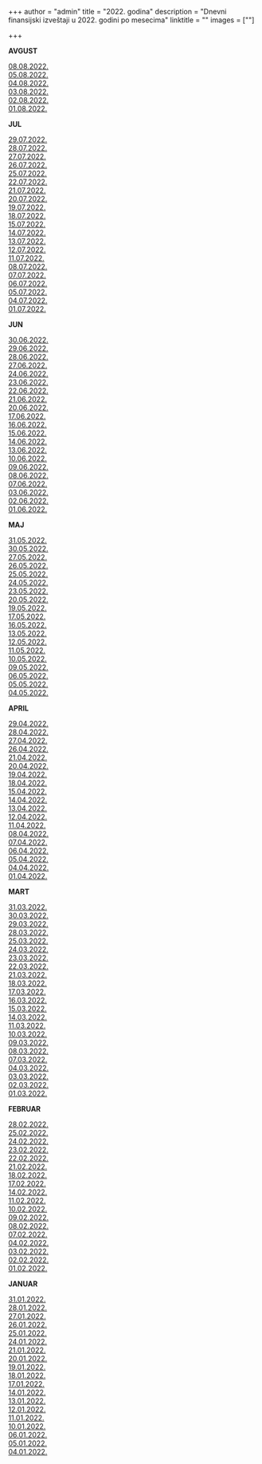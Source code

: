 +++
author = "admin"
title = "2022. godina"
description = "Dnevni finansijski izveštaji u 2022. godini po mesecima"
linktitle = ""
images = [""]

+++

**AVGUST**

[08.08.2022.](/docs/finansijski_izvestaji/dfi/2022/08/20220808.pdf)  
[05.08.2022.](/docs/finansijski_izvestaji/dfi/2022/08/20220805.pdf)  
[04.08.2022.](/docs/finansijski_izvestaji/dfi/2022/08/20220804.pdf)  
[03.08.2022.](/docs/finansijski_izvestaji/dfi/2022/08/20220803.pdf)  
[02.08.2022.](/docs/finansijski_izvestaji/dfi/2022/08/20220802.pdf)  
[01.08.2022.](/docs/finansijski_izvestaji/dfi/2022/08/20220801.pdf)

**JUL**

[29.07.2022.](/docs/finansijski_izvestaji/dfi/2022/07/20220729.pdf)  
[28.07.2022.](/docs/finansijski_izvestaji/dfi/2022/07/20220728.pdf)  
[27.07.2022.](/docs/finansijski_izvestaji/dfi/2022/07/20220727.pdf)  
[26.07.2022.](/docs/finansijski_izvestaji/dfi/2022/07/20220726.pdf)  
[25.07.2022.](/docs/finansijski_izvestaji/dfi/2022/07/20220725.pdf)  
[22.07.2022.](/docs/finansijski_izvestaji/dfi/2022/07/20220722.pdf)  
[21.07.2022.](/docs/finansijski_izvestaji/dfi/2022/07/20220721.pdf)  
[20.07.2022.](/docs/finansijski_izvestaji/dfi/2022/07/20220720.pdf)  
[19.07.2022.](/docs/finansijski_izvestaji/dfi/2022/07/20220719.pdf)  
[18.07.2022.](/docs/finansijski_izvestaji/dfi/2022/07/20220718.pdf)  
[15.07.2022.](/docs/finansijski_izvestaji/dfi/2022/07/20220715.pdf)  
[14.07.2022.](/docs/finansijski_izvestaji/dfi/2022/07/20220714.pdf)  
[13.07.2022.](/docs/finansijski_izvestaji/dfi/2022/07/20220713.pdf)  
[12.07.2022.](/docs/finansijski_izvestaji/dfi/2022/07/20220712.pdf)  
[11.07.2022.](/docs/finansijski_izvestaji/dfi/2022/07/20220711.pdf)  
[08.07.2022.](/docs/finansijski_izvestaji/dfi/2022/07/20220708.pdf)  
[07.07.2022.](/docs/finansijski_izvestaji/dfi/2022/07/20220707.pdf)  
[06.07.2022.](/docs/finansijski_izvestaji/dfi/2022/07/20220706.pdf)  
[05.07.2022.](/docs/finansijski_izvestaji/dfi/2022/07/20220705.pdf)  
[04.07.2022.](/docs/finansijski_izvestaji/dfi/2022/07/20220704.pdf)  
[01.07.2022.](/docs/finansijski_izvestaji/dfi/2022/07/20220701.pdf)

**JUN**

[30.06.2022.](/docs/finansijski_izvestaji/dfi/2022/06/20220630.pdf)  
[29.06.2022.](/docs/finansijski_izvestaji/dfi/2022/06/20220629.pdf)  
[28.06.2022.](/docs/finansijski_izvestaji/dfi/2022/06/20220628.pdf)  
[27.06.2022.](/docs/finansijski_izvestaji/dfi/2022/06/20220627.pdf)  
[24.06.2022.](/docs/finansijski_izvestaji/dfi/2022/06/20220624.pdf)  
[23.06.2022.](/docs/finansijski_izvestaji/dfi/2022/06/20220623.pdf)  
[22.06.2022.](/docs/finansijski_izvestaji/dfi/2022/06/20220622.pdf)  
[21.06.2022.](/docs/finansijski_izvestaji/dfi/2022/06/20220621.pdf)  
[20.06.2022.](/docs/finansijski_izvestaji/dfi/2022/06/20220620.pdf)  
[17.06.2022.](/docs/finansijski_izvestaji/dfi/2022/06/20220617.pdf)  
[16.06.2022.](/docs/finansijski_izvestaji/dfi/2022/06/20220616.pdf)  
[15.06.2022.](/docs/finansijski_izvestaji/dfi/2022/06/20220615.pdf)  
[14.06.2022.](/docs/finansijski_izvestaji/dfi/2022/06/20220614.pdf)  
[13.06.2022.](/docs/finansijski_izvestaji/dfi/2022/06/20220613.pdf)  
[10.06.2022.](/docs/finansijski_izvestaji/dfi/2022/06/20220610.pdf)  
[09.06.2022.](/docs/finansijski_izvestaji/dfi/2022/06/20220609.pdf)  
[08.06.2022.](/docs/finansijski_izvestaji/dfi/2022/06/20220608.pdf)  
[07.06.2022.](/docs/finansijski_izvestaji/dfi/2022/06/20220607.pdf)  
[03.06.2022.](/docs/finansijski_izvestaji/dfi/2022/06/20220603.pdf)  
[02.06.2022.](/docs/finansijski_izvestaji/dfi/2022/06/20220602.pdf)  
[01.06.2022.](/docs/finansijski_izvestaji/dfi/2022/06/20220601.pdf)

**MAJ**

[31.05.2022.](/docs/finansijski_izvestaji/dfi/2022/05/20220531.pdf)  
[30.05.2022.](/docs/finansijski_izvestaji/dfi/2022/05/20220530.pdf)  
[27.05.2022.](/docs/finansijski_izvestaji/dfi/2022/05/20220527.pdf)  
[26.05.2022.](/docs/finansijski_izvestaji/dfi/2022/05/20220526.pdf)  
[25.05.2022.](/docs/finansijski_izvestaji/dfi/2022/05/20220525.pdf)  
[24.05.2022.](/docs/finansijski_izvestaji/dfi/2022/05/20220524.pdf)  
[23.05.2022.](/docs/finansijski_izvestaji/dfi/2022/05/20220523.pdf)  
[20.05.2022.](/docs/finansijski_izvestaji/dfi/2022/05/20220520.pdf)  
[19.05.2022.](/docs/finansijski_izvestaji/dfi/2022/05/20220519.pdf)  
[17.05.2022.](/docs/finansijski_izvestaji/dfi/2022/05/20220517.pdf)  
[16.05.2022.](/docs/finansijski_izvestaji/dfi/2022/05/20220516.pdf)  
[13.05.2022.](/docs/finansijski_izvestaji/dfi/2022/05/20220513.pdf)  
[12.05.2022.](/docs/finansijski_izvestaji/dfi/2022/05/20220512.pdf)  
[11.05.2022.](/docs/finansijski_izvestaji/dfi/2022/05/20220511.pdf)  
[10.05.2022.](/docs/finansijski_izvestaji/dfi/2022/05/20220510.pdf)  
[09.05.2022.](/docs/finansijski_izvestaji/dfi/2022/05/20220509.pdf)  
[06.05.2022.](/docs/finansijski_izvestaji/dfi/2022/05/20220506.pdf)  
[05.05.2022.](/docs/finansijski_izvestaji/dfi/2022/05/20220505.pdf)  
[04.05.2022.](/docs/finansijski_izvestaji/dfi/2022/05/20220504.pdf)

**APRIL**

[29.04.2022.](/docs/finansijski_izvestaji/dfi/2022/04/20220429.pdf)  
[28.04.2022.](/docs/finansijski_izvestaji/dfi/2022/04/20220428.pdf)  
[27.04.2022.](/docs/finansijski_izvestaji/dfi/2022/04/20220427.pdf)  
[26.04.2022.](/docs/finansijski_izvestaji/dfi/2022/04/20220426.pdf)  
[21.04.2022.](/docs/finansijski_izvestaji/dfi/2022/04/20220421.pdf)  
[20.04.2022.](/docs/finansijski_izvestaji/dfi/2022/04/20220420.pdf)  
[19.04.2022.](/docs/finansijski_izvestaji/dfi/2022/04/20220419.pdf)  
[18.04.2022.](/docs/finansijski_izvestaji/dfi/2022/04/20220418.pdf)  
[15.04.2022.](/docs/finansijski_izvestaji/dfi/2022/04/20220415.pdf)  
[14.04.2022.](/docs/finansijski_izvestaji/dfi/2022/04/20220414.pdf)  
[13.04.2022.](/docs/finansijski_izvestaji/dfi/2022/04/20220413.pdf)  
[12.04.2022.](/docs/finansijski_izvestaji/dfi/2022/04/20220412.pdf)  
[11.04.2022.](/docs/finansijski_izvestaji/dfi/2022/04/20220411.pdf)  
[08.04.2022.](/docs/finansijski_izvestaji/dfi/2022/04/20220408.pdf)  
[07.04.2022.](/docs/finansijski_izvestaji/dfi/2022/04/20220407.pdf)  
[06.04.2022.](/docs/finansijski_izvestaji/dfi/2022/04/20220406.pdf)  
[05.04.2022.](/docs/finansijski_izvestaji/dfi/2022/04/20220405.pdf)  
[04.04.2022.](/docs/finansijski_izvestaji/dfi/2022/04/20220404.pdf)  
[01.04.2022.](/docs/finansijski_izvestaji/dfi/2022/04/20220401.pdf)

**MART**

[31.03.2022.](/docs/finansijski_izvestaji/dfi/2022/03/20220331.pdf)  
[30.03.2022.](/docs/finansijski_izvestaji/dfi/2022/03/20220330.pdf)  
[29.03.2022.](/docs/finansijski_izvestaji/dfi/2022/03/20220329.pdf)  
[28.03.2022.](/docs/finansijski_izvestaji/dfi/2022/03/20220328.pdf)  
[25.03.2022.](/docs/finansijski_izvestaji/dfi/2022/03/20220325.pdf)  
[24.03.2022.](/docs/finansijski_izvestaji/dfi/2022/03/20220324.pdf)  
[23.03.2022.](/docs/finansijski_izvestaji/dfi/2022/03/20220323.pdf)  
[22.03.2022.](/docs/finansijski_izvestaji/dfi/2022/03/20220322.pdf)  
[21.03.2022.](/docs/finansijski_izvestaji/dfi/2022/03/20220321.pdf)  
[18.03.2022.](/docs/finansijski_izvestaji/dfi/2022/03/20220318.pdf)  
[17.03.2022.](/docs/finansijski_izvestaji/dfi/2022/03/20220317.pdf)  
[16.03.2022.](/docs/finansijski_izvestaji/dfi/2022/03/20220316.pdf)  
[15.03.2022.](/docs/finansijski_izvestaji/dfi/2022/03/20220315.pdf)  
[14.03.2022.](/docs/finansijski_izvestaji/dfi/2022/03/20220314.pdf)  
[11.03.2022.](/docs/finansijski_izvestaji/dfi/2022/03/20220311.pdf)  
[10.03.2022.](/docs/finansijski_izvestaji/dfi/2022/03/20220310.pdf)  
[09.03.2022.](/docs/finansijski_izvestaji/dfi/2022/03/20220309.pdf)  
[08.03.2022.](/docs/finansijski_izvestaji/dfi/2022/03/20220308.pdf)  
[07.03.2022.](/docs/finansijski_izvestaji/dfi/2022/03/20220307.pdf)  
[04.03.2022.](/docs/finansijski_izvestaji/dfi/2022/03/20220304.pdf)  
[03.03.2022.](/docs/finansijski_izvestaji/dfi/2022/03/20220303.pdf)  
[02.03.2022.](/docs/finansijski_izvestaji/dfi/2022/03/20220302.pdf)  
[01.03.2022.](/docs/finansijski_izvestaji/dfi/2022/03/20220301.pdf)

**FEBRUAR**

[28.02.2022.](/docs/finansijski_izvestaji/dfi/2022/02/20220228.pdf)  
[25.02.2022.](/docs/finansijski_izvestaji/dfi/2022/02/20220225.pdf)  
[24.02.2022.](/docs/finansijski_izvestaji/dfi/2022/02/20220224.pdf)  
[23.02.2022.](/docs/finansijski_izvestaji/dfi/2022/02/20220223.pdf)  
[22.02.2022.](/docs/finansijski_izvestaji/dfi/2022/02/20220222.pdf)  
[21.02.2022.](/docs/finansijski_izvestaji/dfi/2022/02/20220221.pdf)  
[18.02.2022.](/docs/finansijski_izvestaji/dfi/2022/02/20220218.pdf)  
[17.02.2022.](/docs/finansijski_izvestaji/dfi/2022/02/20220217.pdf)  
[14.02.2022.](/docs/finansijski_izvestaji/dfi/2022/02/20220214.pdf)  
[11.02.2022.](/docs/finansijski_izvestaji/dfi/2022/02/20220211.pdf)  
[10.02.2022.](/docs/finansijski_izvestaji/dfi/2022/02/20220210.pdf)  
[09.02.2022.](/docs/finansijski_izvestaji/dfi/2022/02/20220209.pdf)  
[08.02.2022.](/docs/finansijski_izvestaji/dfi/2022/02/20220208.pdf)  
[07.02.2022.](/docs/finansijski_izvestaji/dfi/2022/02/20220207.pdf)  
[04.02.2022.](/docs/finansijski_izvestaji/dfi/2022/02/20220204.pdf)  
[03.02.2022.](/docs/finansijski_izvestaji/dfi/2022/02/20220203.pdf)  
[02.02.2022.](/docs/finansijski_izvestaji/dfi/2022/02/20220202.pdf)  
[01.02.2022.](/docs/finansijski_izvestaji/dfi/2022/02/20220201.pdf)

**JANUAR**

[31.01.2022.](/docs/finansijski_izvestaji/dfi/2022/01/20220131.pdf)  
[28.01.2022.](/docs/finansijski_izvestaji/dfi/2022/01/20220128.pdf)  
[27.01.2022.](/docs/finansijski_izvestaji/dfi/2022/01/20220127.pdf)  
[26.01.2022.](/docs/finansijski_izvestaji/dfi/2022/01/20220126.pdf)  
[25.01.2022.](/docs/finansijski_izvestaji/dfi/2022/01/20220125.pdf)  
[24.01.2022.](/docs/finansijski_izvestaji/dfi/2022/01/20220124.pdf)  
[21.01.2022.](/docs/finansijski_izvestaji/dfi/2022/01/20220121.pdf)  
[20.01.2022.](/docs/finansijski_izvestaji/dfi/2022/01/20220120.pdf)  
[19.01.2022.](/docs/finansijski_izvestaji/dfi/2022/01/20220119.pdf)  
[18.01.2022.](/docs/finansijski_izvestaji/dfi/2022/01/20220118.pdf)  
[17.01.2022.](/docs/finansijski_izvestaji/dfi/2022/01/20220117.pdf)  
[14.01.2022.](/docs/finansijski_izvestaji/dfi/2022/01/20220114.pdf)  
[13.01.2022.](/docs/finansijski_izvestaji/dfi/2022/01/20220113.pdf)  
[12.01.2022.](/docs/finansijski_izvestaji/dfi/2022/01/20220112.pdf)  
[11.01.2022.](/docs/finansijski_izvestaji/dfi/2022/01/20220111.pdf)  
[10.01.2022.](/docs/finansijski_izvestaji/dfi/2022/01/20220110.pdf)  
[06.01.2022.](/docs/finansijski_izvestaji/dfi/2022/01/20220106.pdf)  
[05.01.2022.](/docs/finansijski_izvestaji/dfi/2022/01/20220105.pdf)  
[04.01.2022.](/docs/finansijski_izvestaji/dfi/2022/01/20220104.pdf)
